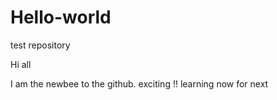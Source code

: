 # Hello-world
test repository

Hi all

I am the newbee to the github. exciting !!
learning now for next 

